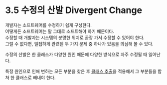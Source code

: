 # 3.5 수정의 산발 Divergent Change

개발자는 소프트웨어를 수정하기 쉽게 구성한다.  
어떻게든 소프트웨어는 말 그대로 소프트해야 하기 때문이다.  
수정할 때 개발자는 시스템의 분명한 위치로 곧장 가서 수정할 수 있어야 한다.  
그럴 수 없다면, 밀접하게 관련된 두 가지 문제 중 하나가 있음을 의심해 볼 수 있다.

수정의 산발은 한 클래스가 다양한 원인 때문에 다양한 방식으로 자주 수정될 때 일어난다.

특정 원인으로 인해 변하는 모든 부분을 찾은 후 [클래스 추출](../CHAPTER%2007%20객체%20간의%20기능%20이동/7.3.md)을 적용해서 그 부분들을 합쳐 한 클래스로 빼내야 한다.
